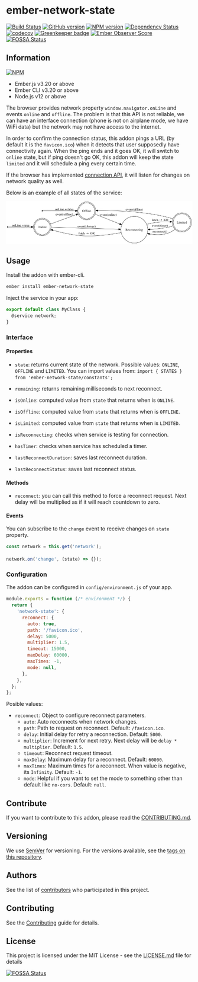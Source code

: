 # ember-network-state

[![Build Status](https://travis-ci.org/BBVAEngineering/ember-network-state.svg?branch=master)](https://travis-ci.org/BBVAEngineering/ember-network-state)
[![GitHub version](https://badge.fury.io/gh/BBVAEngineering%2Fember-network-state.svg)](https://badge.fury.io/gh/BBVAEngineering%2Fember-network-state)
[![NPM version](https://badge.fury.io/js/ember-network-state.svg)](https://badge.fury.io/js/ember-network-state)
[![Dependency Status](https://david-dm.org/BBVAEngineering/ember-network-state.svg)](https://david-dm.org/BBVAEngineering/ember-network-state)
[![codecov](https://codecov.io/gh/BBVAEngineering/ember-network-state/branch/master/graph/badge.svg)](https://codecov.io/gh/BBVAEngineering/ember-network-state)
[![Greenkeeper badge](https://badges.greenkeeper.io/BBVAEngineering/ember-network-state.svg)](https://greenkeeper.io/)
[![Ember Observer Score](https://emberobserver.com/badges/ember-network-state.svg)](https://emberobserver.com/addons/ember-network-state)
[![FOSSA Status](https://app.fossa.io/api/projects/git%2Bgithub.com%2FBBVAEngineering%2Fember-network-state.svg?type=shield)](https://app.fossa.io/projects/git%2Bgithub.com%2FBBVAEngineering%2Fember-network-state?ref=badge_shield)

## Information

[![NPM](https://nodei.co/npm/ember-network-state.png?downloads=true&downloadRank=true)](https://nodei.co/npm/ember-network-state/)

- Ember.js v3.20 or above
- Ember CLI v3.20 or above
- Node.js v12 or above

The browser provides network property `window.navigator.onLine` and events `online` and `offline`. The problem is that this API is not reliable, we can have an interface connection (phone is not on airplane mode, we have WiFi data) but the network may not have access to the internet.

In order to confirm the connection status, this addon pings a URL (by default it is the `favicon.ico`) when it detects that user supposedly have connectivity again. When the ping ends and it goes OK, it will switch to `online` state, but if ping doesn't go OK, this addon will keep the state `limited` and it will schedule a ping every certain time.

If the browser has implemented [connection API](http://wicg.github.io/netinfo/), it will listen for changes on network quality as well.

Below is an example of all states of the service:

![States](./states.png)

## Usage

Install the addon with ember-cli.

```javascript
ember install ember-network-state
```

Inject the service in your app:

```javascript
export default class MyClass {
  @service network;
}
```

### Interface

#### Properties

- `state`: returns current state of the network. Possible values: `ONLINE`, `OFFLINE` and `LIMITED`. You can import values from:
  `import { STATES } from 'ember-network-state/constants';`

- `remaining`: returns remaining milliseconds to next reconnect.

- `isOnline`: computed value from `state` that returns when is `ONLINE`.

- `isOffline`: computed value from `state` that returns when is `OFFLINE`.

- `isLimited`: computed value from `state` that returns when is `LIMITED`.

- `isReconnecting`: checks when service is testing for connection.

- `hasTimer`: checks when service has scheduled a timer.

- `lastReconnectDuration`: saves last reconnect duration.

- `lastReconnectStatus`: saves last reconnect status.

#### Methods

- `reconnect`: you can call this method to force a reconnect request. Next delay will be multiplied as if it will reach countdown to zero.

#### Events

You can subscribe to the `change` event to receive changes on `state` property.

```javascript
const network = this.get('network');

network.on('change', (state) => {});
```

### Configuration

The addon can be configured in `config/environment.js` of your app.

```javascript
module.exports = function (/* environment */) {
  return {
    'network-state': {
      reconnect: {
        auto: true,
        path: '/favicon.ico',
        delay: 5000,
        multiplier: 1.5,
        timeout: 15000,
        maxDelay: 60000,
        maxTimes: -1,
        mode: null,
      },
    },
  };
};
```

Posible values:

- `reconnect`: Object to configure reconnect parameters.
  - `auto`: Auto reconnects when network changes.
  - `path`: Path to request on reconnect. Default: `/favicon.ico`.
  - `delay`: Initial delay for retry a reconnection. Default: `5000`.
  - `multiplier`: Increment for next retry. Next delay will be `delay * multiplier`. Default: `1.5`.
  - `timeout`: Reconnect request timeout.
  - `maxDelay`: Maximum delay for a reconnect. Default: `60000`.
  - `maxTimes`: Maximum times for a reconnect. When value is negative, its `Infinity`. Default: `-1`.
  - `mode`: Helpful if you want to set the mode to something other than default like `no-cors`. Default: `null`.

## Contribute

If you want to contribute to this addon, please read the [CONTRIBUTING.md](CONTRIBUTING.md).

## Versioning

We use [SemVer](http://semver.org/) for versioning. For the versions available, see the [tags on this repository](https://github.com/BBVAEngineering/ember-network-state/tags).

## Authors

See the list of [contributors](https://github.com/BBVAEngineering/ember-network-state/graphs/contributors) who participated in this project.

## Contributing

See the [Contributing](CONTRIBUTING.md) guide for details.

## License

This project is licensed under the MIT License - see the [LICENSE.md](LICENSE.md) file for details

[![FOSSA Status](https://app.fossa.io/api/projects/git%2Bgithub.com%2FBBVAEngineering%2Fember-network-state.svg?type=large)](https://app.fossa.io/projects/git%2Bgithub.com%2FBBVAEngineering%2Fember-network-state?ref=badge_large)
